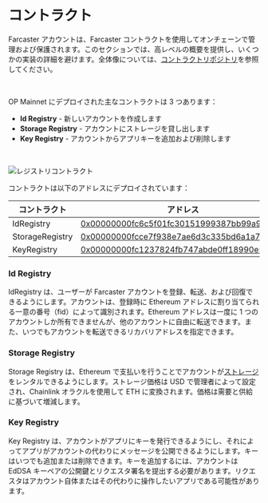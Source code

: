 # コントラクト

Farcaster アカウントは、Farcaster コントラクトを使用してオンチェーンで管理および保護されます。このセクションでは、高レベルの概要を提供し、いくつかの実装の詳細を避けます。全体像については、[コントラクトリポジトリ](https://github.com/farcasterxyz/contracts/)を参照してください。

<br>

OP Mainnet にデプロイされた主なコントラクトは 3 つあります：

- **Id Registry** - 新しいアカウントを作成します
- **Storage Registry** - アカウントにストレージを貸し出します
- **Key Registry** - アカウントからアプリキーを追加および削除します

<br>

![レジストリコントラクト](/assets/registry-contracts.png)

コントラクトは以下のアドレスにデプロイされています：

| コントラクト    | アドレス                                                                                                                         |
| --------------- | -------------------------------------------------------------------------------------------------------------------------------- |
| IdRegistry      | [0x00000000fc6c5f01fc30151999387bb99a9f489b](https://optimistic.etherscan.io/address/0x00000000fc6c5f01fc30151999387bb99a9f489b) |
| StorageRegistry | [0x00000000fcce7f938e7ae6d3c335bd6a1a7c593d](https://optimistic.etherscan.io/address/0x00000000fcce7f938e7ae6d3c335bd6a1a7c593d) |
| KeyRegistry     | [0x00000000fc1237824fb747abde0ff18990e59b7e](https://optimistic.etherscan.io/address/0x00000000fc1237824fb747abde0ff18990e59b7e) |

### Id Registry

IdRegistry は、ユーザーが Farcaster アカウントを登録、転送、および回復できるようにします。アカウントは、登録時に Ethereum アドレスに割り当てられる一意の番号（fid）によって識別されます。Ethereum アドレスは一度に 1 つのアカウントしか所有できませんが、他のアカウントに自由に転送できます。また、いつでもアカウントを転送できるリカバリアドレスを指定できます。

### Storage Registry

Storage Registry は、Ethereum で支払いを行うことでアカウントが[ストレージ](../what-is-farcaster/messages.md#storage)をレンタルできるようにします。ストレージ価格は USD で管理者によって設定され、Chainlink オラクルを使用して ETH に変換されます。価格は需要と供給に基づいて増減します。

### Key Registry

Key Registry は、アカウントがアプリにキーを発行できるようにし、それによってアプリがアカウントの代わりにメッセージを公開できるようにします。キーはいつでも追加または削除できます。キーを追加するには、アカウントは EdDSA キーペアの公開鍵とリクエスタ署名を提出する必要があります。リクエスタはアカウント自体またはその代わりに操作したいアプリである可能性があります。
